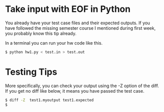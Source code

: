 # Take input with EOF in Python
You already have your test case files and their expected outputs. If you have followed the missing semester course I mentioned during first week, you probably know this tip already. 

In a terminal you can run your hw code like this. 

```bash
$ python hw1.py < test.in > test.out 
```


# Testing Tips

More specifically, you can check your output using the -Z option of the diff. If you get no diff like below, it means you have passed the test case.

```bash
$ diff -Z  test1.myoutput test1.expected 
$
```


